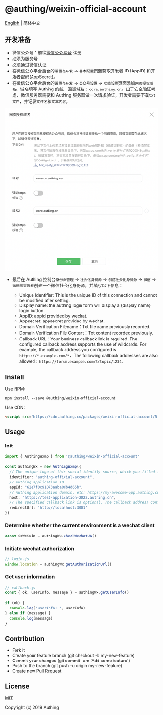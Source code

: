 # @authing/weixin-official-account

[English](./README.md) | 简体中文

## 开发准备

- 微信公众号：前往[微信公众平台](https://mp.weixin.qq.com/) 注册
- 必须为服务号
- 必须通过微信认证
- 在微信公众平台后台的`设置与开发` -> `基本配置`页面获取开发者 ID (AppID) 和开发者密码(AppSecret)。
- 在微信公众平台后台的`设置与开发` -> `公众号设置` -> `功能设置`页面添加`网页授权域名`。域名填写 Authing 的统一回调域名：`core.authing.cn`。出于安全验证考虑，微信服务器需要和 Authing 服务器做一次请求验证，开发者需要下载`txt 文件`，并记录`文件名`和`文本内容`。

<img src="./assets/1.png" width="650" />

- 最后在 Authing 控制台`身份源管理` -> `社会化身份源` -> `创建社会化身份源` -> `微信` -> `微信网页授权`创建一个微信社会化身份源，并填写以下信息：

  - Unique Identifier: This is the unique ID of this connection and cannot be modified after setting.
  - Display name: the authing login form will display a {display name} login button.
  - AppID: appid provided by wechat.
  - Appsecret: appsecret provided by wechat.
  - Domain Verification Filename：Txt file name previously recorded.
  - Domain Verification File Content：Txt content recorded previously.
  - Callback URL：Your business callback link is required. The configured callback address supports the use of wildcards. For example, the callback address you configured is `https://*.example.com/*`，The following callback addresses are also allowed：`https://forum.example.com/t/topic/1234`.

## Install

Use NPM:
``` shell
npm install --save @authing/weixin-official-account
```

Use CDN:
```html
<script src="https://cdn.authing.co/packages/weixin-official-account/5.0.0/weixin-official-account.min.js"></script>
```

## Usage
### Init

``` typescript
import { AuthingWxmp } from '@authing/weixin-official-account'

const authingWx = new AuthingWxmp({
  // The unique logo of this social identity source, which you filled in when you created the wechat identity source on the Authing Console
  identifier: "authing-official-account",
  // Authing application ID
  appId: "62e7f0c91073aaba0db4d65b",
  // Authing application domain, etc: https://my-awesome-app.authing.cn
  host: "https://test-application-2022.authing.cn",
  // The specified callback link is optional. The callback address configured by the Console is used by default
  redirectUrl: 'http://localhost:3001'
})
```
### Determine whether the current environment is a wechat client
``` typescript
const isWeixin = authingWx.checkWechatUA()
```

### Initiate wechat authorization

``` typescript
// login.js
window.location = authingWx.getAuthorizationUrl()
```

### Get user information
``` typescript
// callback.js
const { ok, userInfo, message } = authingWx.getUserInfo()

if (ok) {
  console.log('userInfo: ', userInfo)
} else if (message) {
  console.log(message)
}
```

## Contribution

- Fork it
- Create your feature branch (git checkout -b my-new-feature)
- Commit your changes (git commit -am 'Add some feature')
- Push to the branch (git push -u origin my-new-feature)
- Create new Pull Request

## License

[MIT](https://opensource.org/licenses/MIT)

Copyright (c) 2019 Authing
